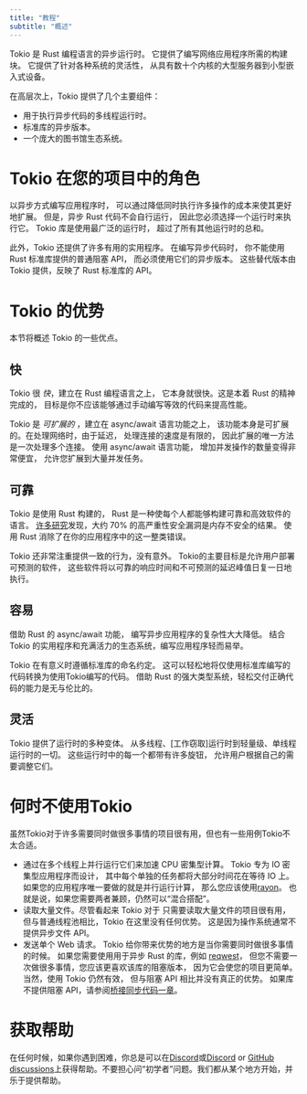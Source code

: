 ```yaml
---
title: "教程"
subtitle: "概述"
---
```


Tokio 是 Rust 编程语言的异步运行时。 
它提供了编写网络应用程序所需的构建块。
它提供了针对各种系统的灵活性，
从具有数十个内核的大型服务器到小型嵌入式设备。

在高层次上，Tokio 提供了几个主要组件：

 - 用于执行异步代码的多线程运行时。
 - 标准库的异步版本。
 - 一个庞大的图书馆生态系统。

# Tokio 在您的项目中的角色

以异步方式编写应用程序时，
可以通过降低同时执行许多操作的成本来使其更好地扩展。
但是，异步 Rust 代码不会自行运行，
因此您必须选择一个运行时来执行它。
Tokio 库是使用最广泛的运行时，
超过了所有其他运行时的总和。

此外，Tokio 还提供了许多有用的实用程序。
在编写异步代码时，
你不能使用 Rust 标准库提供的普通阻塞 API，
而必须使用它们的异步版本。
这些替代版本由 Tokio 提供，反映了 Rust 标准库的 API。

# Tokio 的优势

本节将概述 Tokio 的一些优点。

## 快

Tokio 很 _快_，建立在 Rust 编程语言之上，
它本身就很快。这是本着 Rust 的精神完成的，
目标是你不应该能够通过手动编写等效的代码来提高性能。

Tokio 是 _可扩展的_ ，建立在 async/await 语言功能之上，
该功能本身是可扩展的。在处理网络时，由于延迟，
处理连接的速度是有限的，
因此扩展的唯一方法是一次处理多个连接。
使用 async/await 语言功能，
增加并发操作的数量变得非常便宜，
允许您扩展到大量并发任务。

## 可靠

Tokio 是使用 Rust 构建的，
Rust 是一种使每个人都能够构建可靠和高效软件的语言。
[许多][microsoft][研究][chrome]发现，大约 70% 的高严重性安全漏洞是内存不安全的结果。 
使用 Rust 消除了在你的应用程序中的这一整类错误。

Tokio 还非常注重提供一致的行为，没有意外。
Tokio的主要目标是允许用户部署可预测的软件，
这些软件将以可靠的响应时间和不可预测的延迟峰值日复一日地执行。

[microsoft]: https://www.zdnet.com/article/microsoft-70-percent-of-all-security-bugs-are-memory-safety-issues/
[chrome]: https://www.chromium.org/Home/chromium-security/memory-safety

## 容易

借助 Rust 的 async/await 功能，
编写异步应用程序的复杂性大大降低。
结合 Tokio 的实用程序和充满活力的生态系统，编写应用程序轻而易举。

Tokio 在有意义时遵循标准库的命名约定。
这可以轻松地将仅使用标准库编写的代码转换为使用Tokio编写的代码。
借助 Rust 的强大类型系统，轻松交付正确代码的能力是无与伦比的。

## 灵活

Tokio 提供了运行时的多种变体。 
从多线程、[工作窃取]运行时到轻量级、单线程运行时的一切。 
这些运行时中的每一个都带有许多旋钮，
允许用户根据自己的需要调整它们。

[work-stealing]: https://en.wikipedia.org/wiki/Work_stealing

# 何时不使用Tokio

虽然Tokio对于许多需要同时做很多事情的项目很有用，但也有一些用例Tokio不太合适。

 - 通过在多个线程上并行运行它们来加速 CPU 密集型计算。 
   Tokio 专为 IO 密集型应用程序而设计，
   其中每个单独的任务都将大部分时间花在等待 IO 上。 
   如果您的应用程序唯一要做的就是并行运行计算，
   那么您应该使用[rayon]。 也就是说，如果您需要两者兼顾，仍然可以“混合搭配”。
 - 读取大量文件。尽管看起来 Tokio 对于
   只需要读取大量文件的项目很有用，
   但与普通线程池相比，Tokio 在这里没有任何优势。
   这是因为操作系统通常不提供异步文件 API。
 - 发送单个 Web 请求。 
   Tokio 给你带来优势的地方是当你需要同时做很多事情的时候。 
   如果您需要使用用于异步 Rust 的库，例如 [reqwest]，
   但您不需要一次做很多事情，您应该更喜欢该库的阻塞版本， 
   因为它会使您的项目更简单。 
   当然，使用 Tokio 仍然有效，
   但与阻塞 API 相比并没有真正的优势。 
   如果库不提供阻塞 API，请参阅[桥接同步代码一章][bridging]。

[rayon]: https://docs.rs/rayon/
[reqwest]: https://docs.rs/reqwest/
[bridging]: /tokio/topics/bridging

# 获取帮助

在任何时候，如果你遇到困难，你总是可以在[Discord]或[Discord] or [GitHub
discussions][disc]上获得帮助。不要担心问“初学者”问题。我们都从某个地方开始，并乐于提供帮助。

[discord]: https://discord.gg/tokio
[disc]: https://github.com/tokio-rs/tokio/discussions
